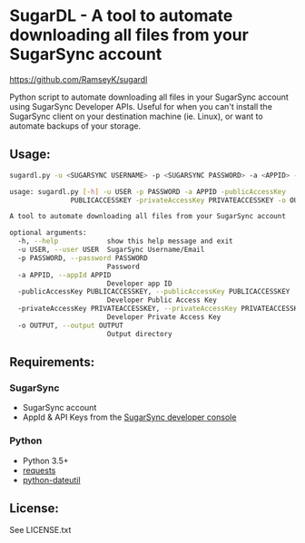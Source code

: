 # SugarDL - A tool to automate downloading all files from your SugarSync account
https://github.com/RamseyK/sugardl


Python script to automate downloading all files in your SugarSync account using SugarSync Developer APIs.  Useful for when you can't install the SugarSync client on your destination machine (ie. Linux), or want to automate backups of your storage.

## Usage:

```bash
sugardl.py -u <SUGARSYNC USERNAME> -p <SUGARSYNC PASSWORD> -a <APPID> -publicAccessKey <ACCESS KEY> -privateAccessKey <PRIVATE ACCESS KEY> -o "/Users/jsmith/output"

```


```bash
usage: sugardl.py [-h] -u USER -p PASSWORD -a APPID -publicAccessKey
               PUBLICACCESSKEY -privateAccessKey PRIVATEACCESSKEY -o OUTPUT

A tool to automate downloading all files from your SugarSync account

optional arguments:
  -h, --help            show this help message and exit
  -u USER, --user USER  SugarSync Username/Email
  -p PASSWORD, --password PASSWORD
                        Password
  -a APPID, --appId APPID
                        Developer app ID
  -publicAccessKey PUBLICACCESSKEY, --publicAccessKey PUBLICACCESSKEY
                        Developer Public Access Key
  -privateAccessKey PRIVATEACCESSKEY, --privateAccessKey PRIVATEACCESSKEY
                        Developer Private Access Key
  -o OUTPUT, --output OUTPUT
                        Output directory

```

## Requirements:

### SugarSync

* SugarSync account
* AppId & API Keys from the [SugarSync developer console](https://www.sugarsync.com/developer/account)

### Python

* Python 3.5+
* [requests](https://pypi.python.org/pypi/requests)
* [python-dateutil](https://pypi.org/project/python-dateutil/)

## License:
See LICENSE.txt
